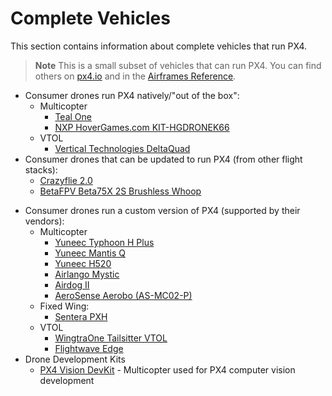 # Complete Vehicles

This section contains information about complete vehicles that run PX4.

> **Note** This is a small subset of vehicles that can run PX4.
  You can find others on [px4.io](https://px4.io/ecosystem/commercial-systems/) and in the [Airframes Reference](../airframes/airframe_reference.md).

- Consumer drones run PX4 natively/"out of the box":
  * Multicopter
    * [Teal One](https://tealdrones.com/teal-one/)
    * [NXP HoverGames.com KIT-HGDRONEK66](https://www.nxp.com/KIT-HGDRONEK66) 
  * VTOL
    * [Vertical Technologies DeltaQuad](https://px4.io/portfolio/deltaquad-vtol/)
- Consumer drones that can be updated to run PX4 (from other flight stacks):
  * [Crazyflie 2.0](../complete_vehicles/crazyflie2.md)
  * [BetaFPV Beta75X 2S Brushless Whoop](../complete_vehicles/betafpv_beta75x.md)
<!--  Whole-vehicle hardware reference platforms that use PX4: -->
- Consumer drones run a custom version of PX4 (supported by their vendors):
  * Multicopter
    * [Yuneec Typhoon H Plus](https://us.yuneec.com/typhoon-h-plus)
    * [Yuneec Mantis Q](https://px4.io/portfolio/yuneec-mantis-q/)
    * [Yuneec H520](https://px4.io/portfolio/yuneec-h520-hexacopter/)
    * [Airlango Mystic](http://airlango.com/products/)
    * [Airdog II](https://px4.io/portfolio/airdog-ii/)
    * [AeroSense Aerobo (AS-MC02-P)](https://px4.io/portfolio/aerosense-aerobo/)
  * Fixed Wing:
    * [Sentera PXH](https://px4.io/portfolio/sentera-phx/)
  * VTOL
    * [WingtraOne Tailsitter VTOL](https://px4.io/portfolio/wingtraone-tailsitter-vtol/)
    * [Flightwave Edge](https://px4.io/portfolio/flywave-edge/)
- Drone Development Kits
  * [PX4 Vision DevKit](../complete_vehicles/px4_vision_kit.md) - Multicopter used for PX4 computer vision development
